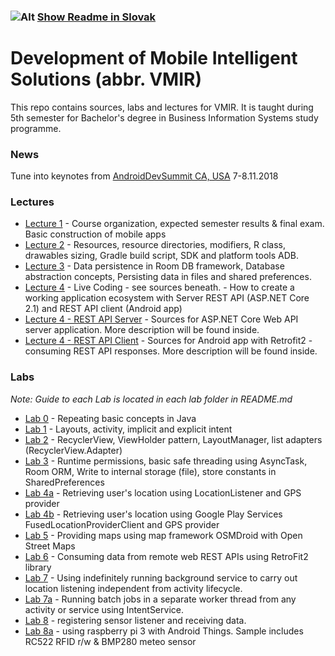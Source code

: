 ### ![Alt](http://icons.iconarchive.com/icons/custom-icon-design/all-country-flag/32/Slovakia-Flag-icon.png) [Show Readme in Slovak](https://github.com/gasparv/android-class/blob/master/README.sk.md) 

# Development of Mobile Intelligent Solutions (abbr. VMIR)
This repo contains sources, labs and lectures for VMIR. It is taught during 5th semester for Bachelor's degree in Business Information Systems study programme.

### News
Tune into keynotes from [AndroidDevSummit CA, USA](https://www.youtube.com/playlist?list=PLWz5rJ2EKKc8WFYCR9esqGGY0vOZm2l6e) 7-8.11.2018

### Lectures
- [Lecture 1](https://github.com/kkui-chi/VMIR/blob/master/Lectures-Prednasky/VMIR-1.pptx) - Course organization, expected semester results & final exam. Basic construction of mobile apps
- [Lecture 2](https://github.com/kkui-chi/VMIR/blob/master/Lectures-Prednasky/VMIR-2.pptx) - Resources, resource directories, modifiers, R class, drawables sizing, Gradle build script, SDK and platform tools ADB.
- [Lecture 3](https://github.com/kkui-chi/VMIR/blob/master/Lectures-Prednasky/VMIR-3.pptx) - Data persistence in Room DB framework, Database abstraction concepts, Persisting data in files and shared preferences.
- [Lecture 4](https://github.com/kkui-chi/VMIR/blob/master/Lectures-Prednasky/VMIR-4.pptx) - Live Coding - see sources beneath. - How to create a working application ecosystem with Server REST API (ASP.NET Core 2.1) and REST API client (Android app)
- [Lecture 4 - REST API Server](https://github.com/kkui-chi/VMIR/blob/master/Lectures-Prednasky/Lecture4_SERVER_ExampleAPIServer) - Sources for ASP.NET Core Web API server application. More description will be found inside.
- [Lecture 4 - REST API Client](https://github.com/kkui-chi/VMIR/blob/master/Lectures-Prednasky/Lecture4_CLIENT_RetroFit2_API_Consuming) - Sources for Android app with Retrofit2 - consuming REST API responses. More description will be found inside.

### Labs
*Note: Guide to each Lab is located in each lab folder in README.md*
- [Lab 0](https://github.com/kkui-chi/VMIR/tree/master/Lab0_java_basic) - Repeating basic concepts in Java
- [Lab 1](https://github.com/kkui-chi/VMIR/tree/master/Lab1_layouts_activities_intents) - Layouts, activity, implicit and explicit intent
- [Lab 2](https://github.com/kkui-chi/VMIR/tree/master/Lab2_RecyclerView) - RecyclerView, ViewHolder pattern, LayoutManager, list adapters (RecyclerView.Adapter)
- [Lab 3](https://github.com/kkui-chi/VMIR/tree/master/Lab3_DataPersistence) - Runtime permissions, basic safe threading using AsyncTask, Room ORM, Write to internal storage (file), store constants in SharedPreferences
- [Lab 4a](https://github.com/kkui-chi/VMIR/tree/master/Lab4a_Location_LocationListener) - Retrieving user's location using LocationListener and GPS provider
- [Lab 4b](https://github.com/kkui-chi/VMIR/tree/master/Lab4b_Location_FusedLocationProviderClient) - Retrieving user's location using Google Play Services FusedLocationProviderClient and GPS provider
- [Lab 5](https://github.com/kkui-chi/VMIR/tree/master/Lab5_Maps_OSMDroid) - Providing maps using map framework OSMDroid with Open Street Maps
- [Lab 6](https://github.com/kkui-chi/VMIR/tree/master/Lab6_RestApiClient_RetroFit2) - Consuming data from remote web REST APIs using RetroFit2 library
- [Lab 7](https://github.com/kkui-chi/VMIR/tree/master/Lab7_BackgroundStickyService_Location) - Using indefinitely running background service to carry out location listening independent from activity lifecycle.
- [Lab 7a](https://github.com/kkui-chi/VMIR/tree/master/Lab7a_IntentService) - Running batch jobs in a separate worker thread from any activity or service using IntentService.
- [Lab 8](https://github.com/kkui-chi/VMIR/tree/master/Lab8_Sensors) - registering sensor listener and receiving data.
- [Lab 8a](https://github.com/kkui-chi/VMIR/tree/master/Lab8a_Sensors_Android_Things_Rpi3) - using raspberry pi 3 with Android Things. Sample includes RC522 RFID r/w & BMP280 meteo sensor 
